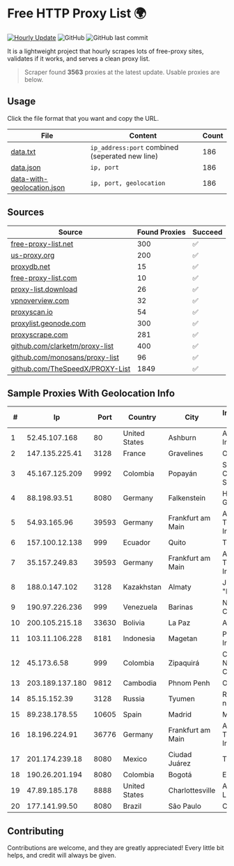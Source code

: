
# Free HTTP Proxy List 🌍

[![Hourly Update](https://github.com/mertguvencli/http-proxy-list/actions/workflows/main.yml/badge.svg?branch=main)](https://github.com/mertguvencli/http-proxy-list/actions/workflows/main.yml)
![GitHub](https://img.shields.io/github/license/mertguvencli/http-proxy-list)
![GitHub last commit](https://img.shields.io/github/last-commit/mertguvencli/http-proxy-list)

It is a lightweight project that hourly scrapes lots of free-proxy sites, validates if it works, and serves a clean proxy list.


> Scraper found **3563** proxies at the latest update. Usable proxies are below.

## Usage

Click the file format that you want and copy the URL.


|File|Content|Count|
|----|-------|-----|
|[data.txt](https://raw.githubusercontent.com/mertguvencli/http-proxy-list/main/proxy-list/data.txt)|`ip_address:port` combined (seperated new line)|186|
|[data.json](https://raw.githubusercontent.com/mertguvencli/http-proxy-list/main/proxy-list/data.json)|`ip, port`|186|
|[data-with-geolocation.json](https://raw.githubusercontent.com/mertguvencli/http-proxy-list/main/proxy-list/data-with-geolocation.json)|`ip, port, geolocation`|186|

## Sources

|Source|Found Proxies|Succeed|
|------|-------------|-------|
|[free-proxy-list.net](https://free-proxy-list.net)|300|✅|
|[us-proxy.org](https://www.us-proxy.org)|200|✅|
|[proxydb.net](http://proxydb.net)|15|✅|
|[free-proxy-list.com](https://free-proxy-list.com/?page=&port=&type%5B%5D=http&type%5B%5D=https&up_time=0&search=Search)|10|✅|
|[proxy-list.download](https://www.proxy-list.download/HTTP)|26|✅|
|[vpnoverview.com](https://vpnoverview.com/privacy/anonymous-browsing/free-proxy-servers)|32|✅|
|[proxyscan.io](https://www.proxyscan.io)|54|✅|
|[proxylist.geonode.com](https://proxylist.geonode.com/api/proxy-list?limit=300&page=1&sort_by=lastChecked&sort_type=desc&protocols=http,https)|300|✅|
|[proxyscrape.com](https://api.proxyscrape.com/v2/?request=displayproxies&protocol=http&timeout=10000&country=all&ssl=all&anonymity=all)|281|✅|
|[github.com/clarketm/proxy-list](https://raw.githubusercontent.com/clarketm/proxy-list/master/proxy-list-raw.txt)|400|✅|
|[github.com/monosans/proxy-list](https://raw.githubusercontent.com/monosans/proxy-list/main/proxies/http.txt)|96|✅|
|[github.com/TheSpeedX/PROXY-List](https://raw.githubusercontent.com/TheSpeedX/PROXY-List/master/http.txt)|1849|✅|


## Sample Proxies With Geolocation Info

|#|Ip|Port|Country|City|Internet Service Provider|
|-|--|----|-------|----|-------------------------|
|1|52.45.107.168|80|United States|Ashburn|Amazon.com, Inc.|
|2|147.135.225.41|3128|France|Gravelines|OVH SAS|
|3|45.167.125.209|9992|Colombia|Popayán|Sepcom Comunicaciones SAS|
|4|88.198.93.51|8080|Germany|Falkenstein|Hetzner Online GmbH|
|5|54.93.165.96|39593|Germany|Frankfurt am Main|Amazon Technologies Inc.|
|6|157.100.12.138|999|Ecuador|Quito|Telconet S.A|
|7|35.157.249.83|39593|Germany|Frankfurt am Main|Amazon Technologies Inc.|
|8|188.0.147.102|3128|Kazakhstan|Almaty|JSC "KazTransCom"|
|9|190.97.226.236|999|Venezuela|Barinas|NetLink América C.A.|
|10|200.105.215.18|33630|Bolivia|La Paz|AXS Bolivia S. A.|
|11|103.11.106.228|8181|Indonesia|Magetan|PT. Pascal Indonesia|
|12|45.173.6.58|999|Colombia|Zipaquirá|Columbus Networks Colombia|
|13|203.189.137.180|9812|Cambodia|Phnom Penh|ONLINE|
|14|85.15.152.39|3128|Russia|Tyumen|Rostelecom networks|
|15|89.238.178.55|10605|Spain|Madrid|M247 Ltd|
|16|18.196.224.91|36776|Germany|Frankfurt am Main|Amazon Technologies Inc.|
|17|201.174.239.18|8080|Mexico|Ciudad Juárez|Transtelco Inc|
|18|190.26.201.194|8080|Colombia|Bogotá|ETB - Colombia|
|19|47.89.185.178|8888|United States|Charlottesville|Alibaba.com LLC|
|20|177.141.99.50|8080|Brazil|São Paulo|Claro S.A.|



## Contributing

Contributions are welcome, and they are greatly appreciated! Every
little bit helps, and credit will always be given.

